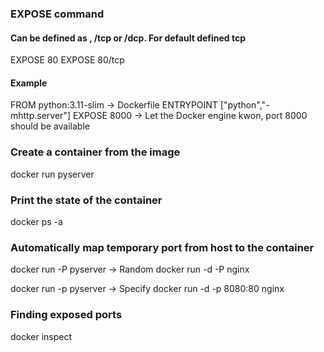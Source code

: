 ### EXPOSE command
#### Can be defined as <number>, <number>/tcp or <number>/dcp. For default defined tcp
EXPOSE 80
EXPOSE 80/tcp

#### Example
FROM python:3.11-slim   -> Dockerfile
ENTRYPOINT ["python","-mhttp.server"]
EXPOSE 8000     -> Let the Docker engine kwon, port 8000 should be available

### Create a container from the image
docker run pyserver

### Print the state of the container
docker ps -a

### Automatically map temporary port from host to the container
docker run -P pyserver -> Random
docker run -d -P nginx

docker run -p pyserver -> Specify
docker run -d -p 8080:80 nginx

### Finding exposed ports
docker inspect <id>